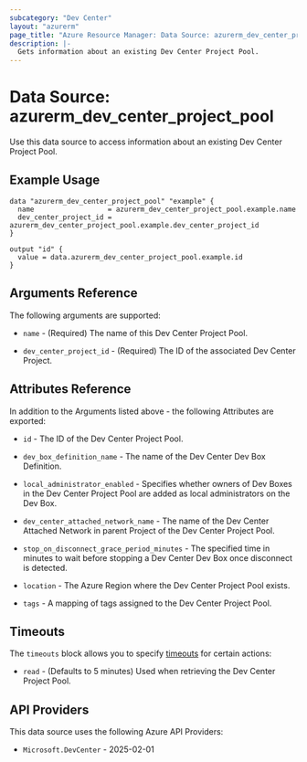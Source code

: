 ```yaml
---
subcategory: "Dev Center"
layout: "azurerm"
page_title: "Azure Resource Manager: Data Source: azurerm_dev_center_project_pool"
description: |-
  Gets information about an existing Dev Center Project Pool.
---
```


# Data Source: azurerm_dev_center_project_pool

Use this data source to access information about an existing Dev Center Project Pool.

## Example Usage

```hcl
data "azurerm_dev_center_project_pool" "example" {
  name                  = azurerm_dev_center_project_pool.example.name
  dev_center_project_id = azurerm_dev_center_project_pool.example.dev_center_project_id
}

output "id" {
  value = data.azurerm_dev_center_project_pool.example.id
}
```

## Arguments Reference

The following arguments are supported:

* `name` - (Required) The name of this Dev Center Project Pool.

* `dev_center_project_id` - (Required) The ID of the associated Dev Center Project.

## Attributes Reference

In addition to the Arguments listed above - the following Attributes are exported:

* `id` - The ID of the Dev Center Project Pool.

* `dev_box_definition_name` - The name of the Dev Center Dev Box Definition.

* `local_administrator_enabled` - Specifies whether owners of Dev Boxes in the Dev Center Project Pool are added as local administrators on the Dev Box.

* `dev_center_attached_network_name` - The name of the Dev Center Attached Network in parent Project of the Dev Center Project Pool.

* `stop_on_disconnect_grace_period_minutes` - The specified time in minutes to wait before stopping a Dev Center Dev Box once disconnect is detected.

* `location` - The Azure Region where the Dev Center Project Pool exists.

* `tags` - A mapping of tags assigned to the Dev Center Project Pool.

## Timeouts

The `timeouts` block allows you to specify [timeouts](https://www.terraform.io/language/resources/syntax#operation-timeouts) for certain actions:

* `read` - (Defaults to 5 minutes) Used when retrieving the Dev Center Project Pool.

## API Providers
<!-- This section is generated, changes will be overwritten -->
This data source uses the following Azure API Providers:

* `Microsoft.DevCenter` - 2025-02-01
